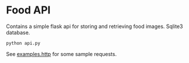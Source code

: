 # Food API
Contains a simple flask api for storing and retrieving food images. Sqlite3 database.

``python api.py``

See [examples.http](./examples.http) for some sample requests.